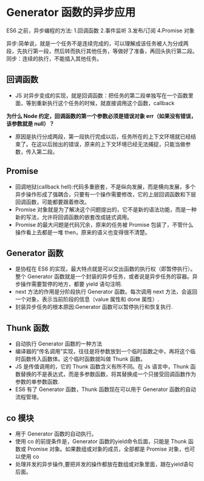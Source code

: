 # Generator 函数的异步应用

ES6 之前，异步编程的方法: 1.回调函数 2.事件监听 3.发布/订阅 4.Promise 对象

异步:简单说，就是一个任务不是连续完成的，可以理解成该任务被人为分成两段，先执行第一段，然后转而执行其他任务，等做好了准备，再回头执行第二段。
同步：连续的执行，不能插入其他任务。

## 回调函数

- JS 对异步变成的实现，就是回调函数：把任务的第二段单独写在一个函数里面，等到重新执行这个任务的时候，就直接调用这个函数，callback

**为什么 Node 约定，回调函数的第一个参数必须是错误对象 err（如果没有错误，该参数就是 null）？**

- 原因是执行分成两段，第一段执行完成以后，任务所在的上下文环境就已经结束了。在这以后抛出的错误，原来的上下文环境已经无法捕捉，只能当做参数，传入第二段。

## Promise

- 回调地狱(callback hell):代码多重嵌套，不是纵向发展，而是横向发展，多个异步操作形成了强耦合，只要有一个操作需要修改，它的上层回调函数和下层回调函数，可能都要跟着修改。
- Promise 对象就是为了解决这个问题提出的，它不是新的语法功能，而是一种新的写法，允许将回调函数的嵌套改成链式调用。
- Promise 的最大问题是代码冗余，原来的任务被 Promise 包装了，不管什么操作看上去都是一堆 then，原来的语义也变得很不清楚。

## Generator 函数

- 是协程在 ES6 的实现，最大特点就是可以交出函数的执行权（即暂停执行）。整个 Generator 函数就是一个封装的异步任务，或者说是异步任务的容器。异步操作需要暂停的地方，都要 yield 语句注明.
- next 方法的作用是分阶段执行 Generator 函数。每次调用 next 方法，会返回一个对象，表示当前阶段的信息（value 属性和 done 属性）.
- 封装异步任务的根本原因:Generator 函数可以暂停执行和恢复执行.

## Thunk 函数

- 自动执行 Generator 函数的一种方法
- 编译器的“传名调用”实现，往往是将参数放到一个临时函数之中，再将这个临时函数传入函数体。这个临时函数就叫做 Thunk 函数。
- JS 是传值调用的，它的 Thunk 函数含义有所不同。在 Js 语言中，Thunk 函数替换的不是表达式，而是多参数函数，将其替换成一个只接受回调函数作为参数的单参数函数.
- ES6 有了 Generator 函数，Thunk 函数现在可以用于 Generator 函数的自动流程管理。

## co 模块

- 用于 Generator 函数的自动执行。
- 使用 co 的前提条件是，Generator 函数的yield命令后面，只能是 Thunk 函数或 Promise 对象。如果数组或对象的成员，全部都是 Promise 对象，也可以使用 co
- 处理并发的异步操作,要把并发的操作都放在数组或对象里面，跟在yield语句后面。
